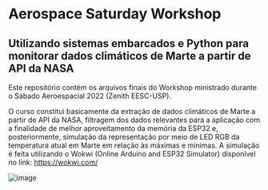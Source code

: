 # Aerospace Saturday Workshop

## Utilizando sistemas embarcados e Python para monitorar dados climáticos de Marte a partir de API da NASA

Este repositório contém os arquivos finais do Workshop ministrado durante o Sábado Aeroespacial 2022 (Zenith EESC-USP).

O curso constitui basicamente da extração de dados climáticos de Marte a partir de API da NASA, filtragem dos dados relevantes para a aplicação com a finalidade de melhor aproveitamento da memória da ESP32 e, posteriormente, simulação da representação por meio de LED RGB da temperatura atual em Marte em relação às máximas e mínimas. A simulação é feita utilizando o Wokwi (Online Arduino and ESP32 Simulator) disponível no link: https://wokwi.com/

![image](https://user-images.githubusercontent.com/86382671/192077185-31b1c28b-9c55-4902-8dc0-a307246d964a.png)
